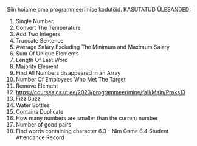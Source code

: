 Siin hoiame oma programmeerimise kodutöid.
KASUTATUD ÜLESANDED:
1. Single Number
2. Convert The Temperature
3. Add Two Integers
4. Truncate Sentence
5. Average Salary Excluding The Minimum and Maximum Salary
6. Sum Of Unique Elements
7. Length Of Last Word
8. Majority Element
9. Find All Numbers disappeared in an Array
10. Number Of Employees Who Met The Target
11. Remove Element
12. https://courses.cs.ut.ee/2023/programmeerimine/fall/Main/Praks13
13. Fizz Buzz
14. Water Bottles
15. Contains Duplicate
16. How many numbers are smaller than the current number
17. Number of good pairs
18. Find words containing character
6.3 - Nim Game
6.4 Student Attendance Record
    
